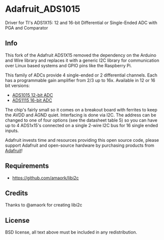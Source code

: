 # Adafruit_ADS1015

Driver for TI's ADS1X15: 12 and 16-bit Differential or Single-Ended ADC with PGA and Comparator

## Info

This fork of the Adafruit ADS1X15 removed the dependency on the Arduino and Wire library and replaces it with a generic I2C library for communication over Linux based systems and GPIO pins like the Raspberry Pi.

This family of ADCs provide 4 single-ended or 2 differential channels.
Each has a programmable gain amplifier from 2/3 up to 16x. Available
in 12 or 16 bit versions:

* [ADS1015 12-bit ADC](https://www.adafruit.com/product/1083)
* [ADS1115 16-bit ADC](https://www.adafruit.com/product/1085)

The chip's fairly small so it comes on a breakout board with ferrites to keep the AVDD and AGND quiet. Interfacing is done via I2C. The address can be changed to one of four options (see the datasheet table 5) so you can have up to 4 ADS1x15's connected on a single 2-wire I2C bus for 16 single ended inputs.

Adafruit invests time and resources providing this open source code, please
support Adafruit and open-source hardware by purchasing products from
[Adafruit](https://www.adafruit.com)!

## Requirements

* https://github.com/amaork/libi2c

## Credits

Thanks to @amaork for creating libi2c

## License

 BSD license, all text above must be included in any redistribution.
